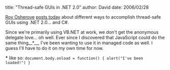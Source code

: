 
title: "Thread-safe GUIs in .NET 2.0"
author: David
date: 2006/02/28

[Roy Osherove](http://weblogs.asp.net/rosherove/) [posts today](http://weblogs.asp.net/rosherove/archive/2006/03/01/439309.aspx) about different ways to accomplish thread-safe GUIs using .NET 2.0... and C#.

Since we're primarily using VB.NET at work, we don't get the anonymous delegate love... oh well. Ever since I discovered that JavaScript could do the same thing__*__, I've been wanting to use it in managed code as well. I guess I'll have to do it on my own time for now.

__*__ like so: `document.body.onload = function() { alert("I've been loaded!") }`

